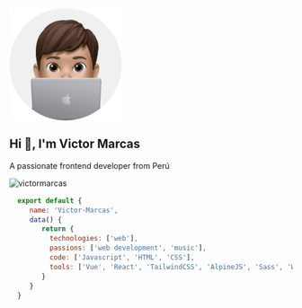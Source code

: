<img align="center" src="https://raw.githubusercontent.com/VictorMarcas/VictorMarcas/main/victormarcas.png" witdh="200" height="200" alt="Victor Marcas">

## Hi 👋, I'm Victor Marcas
A passionate frontend developer from Perú
<div><img src="https://komarev.com/ghpvc/?username=victormarcas&label=Profile%20views&color=0e75b6&style=flat" alt="victormarcas" /></div>

```js
  export default {
     name: 'Victor-Marcas',
     data() {
        return {
          technologies: ['web'],
          passions: ['web development', 'music'],
          code: ['Javascript', 'HTML', 'CSS'],
          tools: ['Vue', 'React', 'TailwindCSS', 'AlpineJS', 'Sass', 'Webpack']
        }
     }
  }
```

<!--
**VictorMarcas/VictorMarcas** is a ✨ _special_ ✨ repository because its `README.md` (this file) appears on your GitHub profile.

Here are some ideas to get you started:

- 🔭 I’m currently working on ...
- 🌱 I’m currently learning ...
- 👯 I’m looking to collaborate on ...
- 🤔 I’m looking for help with ...
- 💬 Ask me about ...
- 📫 How to reach me: ...
- 😄 Pronouns: ...
- ⚡ Fun fact: ...
-->
